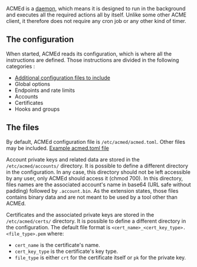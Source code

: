 
[//]: # (Copyright 2019-2020 Rodolphe Bréard <rodolphe@breard.tf>)

[//]: # (Copying and distribution of this file, with or without modification,)
[//]: # (are permitted in any medium without royalty provided the copyright)
[//]: # (notice and this notice are preserved.  This file is offered as-is,)
[//]: # (without any warranty.)

ACMEd is a [daemon](https://en.wikipedia.org/wiki/Daemon_(computing)), which means it is designed to run in the background and executes all the required actions all by itself. Unlike some other ACME client, it therefore does not require any cron job or any other kind of timer.


## The configuration

When started, ACMEd reads its configuration, which is where all the instructions are defined. Those instructions are divided in the following categories :

- [Additional configuration files to include](Additional-configuration-files-to-include)
- Global options
- Endpoints and rate limits
- Accounts
- Certificates
- Hooks and groups


## The files

By default, ACMEd configuration file is `/etc/acmed/acmed.toml`. Other files may be included. [Example acmed.toml file](Example-DNS-Config)

Account private keys and related data are stored in the `/etc/acmed/accounts/` directory. It is possible to define a different directory in the configuration. In any case, this directory should not be left accessible by any user, only ACMEd should access it (chmod 700).
In this directory, files names are the associated account's name in base64 (URL safe without padding) followed by `.account.bin`. As the extension states, those files contains binary data and are not meant to be used by a tool other than ACMEd.

Certificates and the associated private keys are stored in the `/etc/acmed/certs/` directory. It is possible to define a different directory in the configuration. The default file format is `<cert_name>_<cert_key_type>.<file_type>.pem` where:

- `cert_name` is the certificate's name.
- `cert_key_type` is the certificate's key type.
- `file_type` is either `crt` for the certificate itself or `pk` for the private key.
